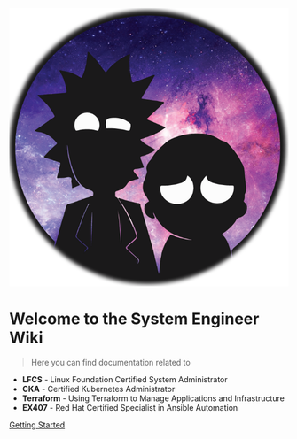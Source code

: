 <!-- ![logo](https://cdn.jsdelivr.net/npm/docsify-darklight-theme@latest/icons/docsify-darklight-theme-logo.png) -->
![logo](https://raw.githubusercontent.com/Bes0n/SYSWIKI/master/documentation/rick-logo.png ':size=10%')

# Welcome to the System Engineer Wiki

> Here you can find documentation related to

- **LFCS** - Linux Foundation Certified System Administrator
- **CKA** - Certified Kubernetes Administrator
- **Terraform** - Using Terraform to Manage Applications and Infrastructure
- **EX407** - Red Hat Certified Specialist in Ansible Automation

<!-- [Preview](https://boopathikumar018.github.io/docsify-darklight-theme) -->
[Getting Started](#content-list)
